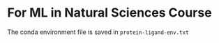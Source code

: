 # For ML in Natural Sciences Course

The conda environment file is saved in `protein-ligand-env.txt`